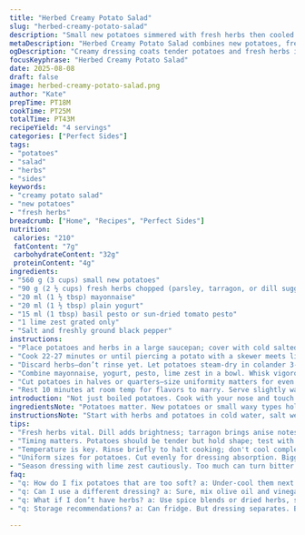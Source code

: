 ```yaml
---
title: "Herbed Creamy Potato Salad"
slug: "herbed-creamy-potato-salad"
description: "Small new potatoes simmered with fresh herbs then cooled before halving and tossed in a creamy herbed dressing with mayo, yogurt, and a hint of pesto. Lime zest adds brightness. A rustic take with deliberate techniques focusing on texture and seasoning balance. Substitutions included for herbs and dairy plus tips on doneness cues and handling hot potatoes safely."
metaDescription: "Herbed Creamy Potato Salad combines new potatoes, fresh herbs, and a dressing with mayo, yogurt, and pesto. A bright twist for your table."
ogDescription: "Creamy dressing coats tender potatoes and fresh herbs in Herbed Creamy Potato Salad. A vibrant dish for warm gatherings or quick meals."
focusKeyphrase: "Herbed Creamy Potato Salad"
date: 2025-08-08
draft: false
image: herbed-creamy-potato-salad.png
author: "Kate"
prepTime: PT18M
cookTime: PT25M
totalTime: PT43M
recipeYield: "4 servings"
categories: ["Perfect Sides"]
tags:
- "potatoes"
- "salad"
- "herbs"
- "sides"
keywords:
- "creamy potato salad"
- "new potatoes"
- "fresh herbs"
breadcrumb: ["Home", "Recipes", "Perfect Sides"]
nutrition: 
 calories: "210"
 fatContent: "7g"
 carbohydrateContent: "32g"
 proteinContent: "4g"
ingredients:
- "560 g (3 cups) small new potatoes"
- "90 g (2 ½ cups) fresh herbs chopped (parsley, tarragon, or dill suggested)"
- "20 ml (1 ½ tbsp) mayonnaise"
- "20 ml (1 ½ tbsp) plain yogurt"
- "15 ml (1 tbsp) basil pesto or sun-dried tomato pesto"
- "1 lime zest grated only"
- "Salt and freshly ground black pepper"
instructions:
- "Place potatoes and herbs in a large saucepan; cover with cold salted water. Bring to a lively simmer over medium-high heat. You want gentle rolling bubbles, not a mad boil to avoid splitting skins."
- "Cook 22-27 minutes or until piercing a potato with a skewer meets little resistance but keeps shape. Skins should feel taut. Drain promptly."
- "Discard herbs—don’t rinse yet. Let potatoes steam-dry in colander 3-4 minutes to firm up. Then rinse briefly under cool running water to halt cooking but not chill completely. Aim for warm, not cold."
- "Combine mayonnaise, yogurt, pesto, lime zest in a bowl. Whisk vigorously until creamy and smooth. Season with salt and cracked pepper carefully, tasting often. The lime zest cuts richness but don’t overdo or it turns bitter."
- "Cut potatoes in halves or quarters—size uniformity matters for even dressing absorption. Add to the dressing. Gently toss with folding motions so no potato disintegrates."
- "Rest 10 minutes at room temp for flavors to marry. Serve slightly warm or cool but not fridge cold; cold dulls herb aromas and thicken dressing undesirably."
introduction: "Not just boiled potatoes. Cook with your nose and touch. That faint herb aroma in the water signals seasoning starting deep. A rapid boil bursts skins; simmer keeps them intact. Rinse or no rinse? A quick cold rinse stops cooking but don’t shock potatoes into soggy cold wreckage. Then dressing: mayo alone can overpower; yogurt adds tang and thins texture. Pesto or a twist — sundried tomato works if basil’s gone bad. Lime zest wakes the whole thing up without watering down. Toss carefully. Over handling? Smashed salad. Perfect heat in the bowl, not fridge cold. Keeps herbs lively, potatoes tender, dressing glossy. No fluff. Just know when to stop."
ingredientsNote: "Potatoes matter. New potatoes or small waxy types hold shape; russets break down. Fresh herbs—parsley, dill, and tarragon each bring different notes; mix or swap as you like. Pesto is flexible; classic basil or tomato works, even arugula if you want peppery depth. Mayonnaise plus yogurt creates a balanced creamy base that’s less heavy, less oily. Lime zest is the only citrus here; no juice, which would thin dressing too much and add unwanted acidity. Salt in cooking water seasons potatoes inside out; don’t skip. Adjust herb quantity up or down based on freshness and your palate. If no fresh herbs, use a sprinkle of dried but add less as flavor is concentrated."
instructionsNote: "Start with herbs and potatoes in cold water, salt well—taste your water; it should be lightly briny. Gentle boil to avoid bursting skins; a rolling boil is the enemy here. Watch for when skins look taut and probe test yields tender but intact tubers. Drain and steam off excess moisture to keep salad from being watery. Rinsing stops carryover heat but do it quickly. Dressing needs whisking to fuse creamy elements smoothly. Add zest and seasoning incrementally; lime zest is potent. Cut potatoes uniformly for even dressing coverage. Toss gently to avoid crumbling and turning salad into mash. Let sit briefly at room temp for dressing to meld and herbs to punch through. Avoid fridge if possible; cold dulls brightness and thickens dressing, making salad stodgy."
tips:
- "Fresh herbs vital. Dill adds brightness; tarragon brings anise notes. Dry herbs work if fresh isn’t available; use less though. Taste as you go."
- "Timing matters. Potatoes should be tender but hold shape; test with a skewer. Steam after draining; excess moisture leads to watery salad."
- "Temperature is key. Rinse briefly to halt cooking; don't cool completely. Aim for warmth. Too cold dulls flavors, hardens dressing badly."
- "Uniform sizes for potatoes. Cut evenly for dressing absorption. Bigger chunks soak up less. Don’t mash or break them while tossing."
- "Season dressing with lime zest cautiously. Too much can turn bitter. Balance with mayo and yogurt for creaminess without heaviness."
faq:
- "q: How do I fix potatoes that are too soft? a: Under-cool them next time. Drain sooner; steam off moisture without shocking. Try smaller sizes."
- "q: Can I use a different dressing? a: Sure, mix olive oil and vinegar for a lighter touch. Herb mixtures change flavor profiles; explore variations."
- "q: What if I don’t have herbs? a: Use spice blends or dried herbs, slightly less. Focus on what you have around; get creative without panic."
- "q: Storage recommendations? a: Can fridge. But dressing separates. Best slightly warm or at room temp. Leftovers lose bright flavors; consume quickly."

---
```

